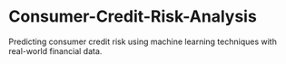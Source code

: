 # Consumer-Credit-Risk-Analysis
Predicting consumer credit risk using machine learning techniques with real-world financial data.
